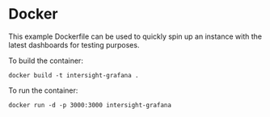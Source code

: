 # Docker

This example Dockerfile can be used to quickly spin up an instance with the latest dashboards for testing purposes.

To build the container:
```
docker build -t intersight-grafana .
```

To run the container:
```
docker run -d -p 3000:3000 intersight-grafana 
```
